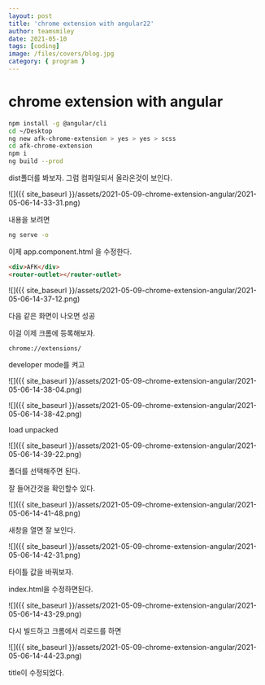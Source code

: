 ```yaml
---
layout: post
title: 'chrome extension with angular22'
author: teamsmiley
date: 2021-05-10
tags: [coding]
image: /files/covers/blog.jpg
category: { program }
---
```


# chrome extension with angular

```bash
npm install -g @angular/cli
cd ~/Desktop
ng new afk-chrome-extension > yes > yes > scss
cd afk-chrome-extension
npm i
ng build --prod
```

dist폴더를 봐보자. 그럼 컴파일되서 올라온것이 보인다.

![]({{ site_baseurl }}/assets/2021-05-09-chrome-extension-angular/2021-05-06-14-33-31.png)

내용을 보려면

```bash
ng serve -o
```

이제 app.component.html 을 수정한다.

```html
<div>AFK</div>
<router-outlet></router-outlet>
```

![]({{ site_baseurl }}/assets/2021-05-09-chrome-extension-angular/2021-05-06-14-37-12.png)

다음 같은 화면이 나오면 성공

이걸 이제 크롬에 등록해보자.

`chrome://extensions/`

developer mode를 켜고

![]({{ site_baseurl }}/assets/2021-05-09-chrome-extension-angular/2021-05-06-14-38-04.png)

![]({{ site_baseurl }}/assets/2021-05-09-chrome-extension-angular/2021-05-06-14-38-42.png)

load unpacked

![]({{ site_baseurl }}/assets/2021-05-09-chrome-extension-angular/2021-05-06-14-39-22.png)

폴더를 선택해주면 된다.

잘 들어간것을 확인할수 있다.

![]({{ site_baseurl }}/assets/2021-05-09-chrome-extension-angular/2021-05-06-14-41-48.png)

새창을 열면 잘 보인다.

![]({{ site_baseurl }}/assets/2021-05-09-chrome-extension-angular/2021-05-06-14-42-31.png)

타이틀 값을 바꿔보자.

index.html을 수정하면된다.

![]({{ site_baseurl }}/assets/2021-05-09-chrome-extension-angular/2021-05-06-14-43-29.png)

다시 빌드하고 크롬에서 리로드를 하면

![]({{ site_baseurl }}/assets/2021-05-09-chrome-extension-angular/2021-05-06-14-44-23.png)

title이 수정되었다.

<!-- ## backgroud script

background script

> the extension’s event handler; it contains listeners for browser events that are important to the extension.

```bash
npm i -D @types/chrome
```

vi tsconfig.app.json

```json
"types": [
  "chrome"
]
```

vi background.ts

```ts
chrome.runtime.onInstalled.addListener(() => {
  chrome.webNavigation.onCompleted.addListener(
    () => {
      chrome.tabs.query({ active: true, currentWindow: true }, ([{ id }]) => {
        chrome.pageAction.show(id);
      });
    },
    { url: [{ urlMatches: 'google.com' }] }
  );
});
```

```bash
npm i -D @angular-builders/custom-webpack
```

vi angular.json

```json
"projects": {
  "angular-chrome-extension": {
    ...
    "architect": {
      "build": {
        "builder": "@angular-builders/custom-webpack:browser",
        "options": {
          "customWebpackConfig": {
            "path": "./custom-webpack.config.js"
          }
          ...
        },
        ...
``` -->
